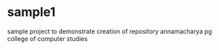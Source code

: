 # sample1
sample project to demonstrate creation of repository
annamacharya pg college of computer studies
